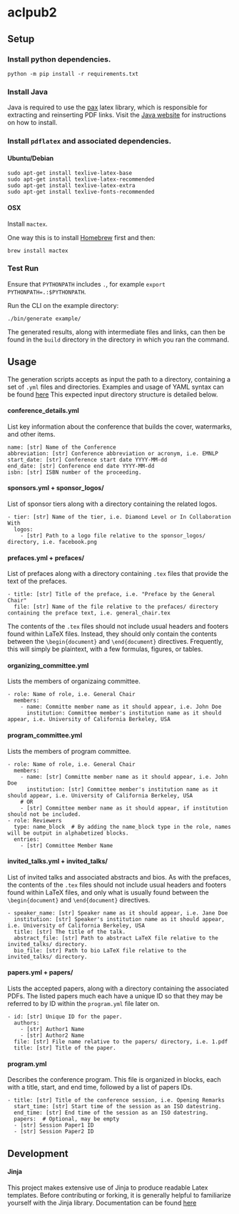 # aclpub2

## Setup
### Install python dependencies.
```
python -m pip install -r requirements.txt
```

### Install Java
Java is required to use the [pax](https://ctan.org/pkg/pax?lang=en) latex library,
which is responsible for extracting and reinserting PDF links.
Visit the [Java website](https://www.java.com/) for instructions on how to install.

### Install `pdflatex` and associated dependencies.
#### Ubuntu/Debian
```
sudo apt-get install texlive-latex-base
sudo apt-get install texlive-latex-recommended
sudo apt-get install texlive-latex-extra
sudo apt-get install texlive-fonts-recommended
```

#### OSX
Install `mactex`.

One way this is to install [Homebrew](https://brew.sh) first and then:
```
brew install mactex
```

### Test Run
Ensure that `PYTHONPATH` includes `.`, for example `export PYTHONPATH=.:$PYTHONPATH`.

Run the CLI on the example directory:
```
./bin/generate example/
```
The generated results, along with intermediate files and links, can then be found in
the `build` directory in the directory in which you ran the command.


## Usage
The generation scripts accepts as input the path to a directory, containing a set of `.yml` files and directories.
Examples and usage of YAML syntax can be found [here](https://www.w3schools.io/file/yaml-arrays/)
This expected input directory structure is detailed below.


#### conference_details.yml
List key information about the conference that builds the cover, watermarks, and other items.
```
name: [str] Name of the Conference
abbreviation: [str] Conference abbreviation or acronym, i.e. EMNLP
start_date: [str] Conference start date YYYY-MM-dd
end_date: [str] Conference end date YYYY-MM-dd
isbn: [str] ISBN number of the proceeding.
```
#### sponsors.yml + sponsor_logos/
List of sponsor tiers along with a directory containing the related logos.
```
- tier: [str] Name of the tier, i.e. Diamond Level or In Collaboration With
  logos:
    - [str] Path to a logo file relative to the sponsor_logos/ directory, i.e. facebook.png
```

#### prefaces.yml + prefaces/
List of prefaces along with a directory containing `.tex` files that provide the text of the prefaces.
```
- title: [str] Title of the preface, i.e. "Preface by the General Chair"
  file: [str] Name of the file relative to the prefaces/ directory containing the preface text, i.e. general_chair.tex
```
The contents of the `.tex` files should not include usual headers and footers found within LaTeX files.
Instead, they should only contain the contents between the `\begin{document}` and `\end{document}` directives.
Frequently, this will simply be plaintext, with a few formulas, figures, or tables.

#### organizing_committee.yml
Lists the members of organizaing committee.
```
- role: Name of role, i.e. General Chair
  members:
    - name: Committe member name as it should appear, i.e. John Doe
      institution: Committee member's institution name as it should appear, i.e. University of California Berkeley, USA
```

#### program_committee.yml
Lists the members of program committee.

```
- role: Name of role, i.e. General Chair
  members:
    - name: [str] Committe member name as it should appear, i.e. John Doe
      institution: [str] Committee member's institution name as it should appear, i.e. University of California Berkeley, USA
    # OR
    - [str] Committee member name as it should appear, if institution should not be included.
- role: Reviewers
  type: name_block  # By adding the name_block type in the role, names will be output in alphabetized blocks.
  entries:
    - [str] Committee Member Name
```

#### invited_talks.yml + invited_talks/
List of invited talks and associated abstracts and bios.
As with the prefaces, the contents of the `.tex` files should not include usual headers and footers found within LaTeX files,
and only what is usually found between the `\begin{document}` and `\end{document}` directives.
```
- speaker_name: [str] Speaker name as it should appear, i.e. Jane Doe
  institution: [str] Speaker's institution name as it should appear, i.e. University of California Berkeley, USA
  title: [str] The title of the talk.
  abstract_file: [str] Path to abstract LaTeX file relative to the invited_talks/ directory.
  bio_file: [str] Path to bio LaTeX file relative to the invited_talks/ directory.
```

#### papers.yml + papers/
Lists the accepted papers, along with a directory containing the associated PDFs.
The listed papers much each have a unique ID so that they may be referred to by ID within the `program.yml` file later on.
```
- id: [str] Unique ID for the paper.
  authors:
    - [str] Author1 Name
    - [str] Author2 Name
  file: [str] File name relative to the papers/ directory, i.e. 1.pdf
  title: [str] Title of the paper.
```

#### program.yml
Describes the conference program.
This file is organized in blocks, each with a title, start, and end time, followed by a list of papers IDs.
```
- title: [str] Title of the conference session, i.e. Opening Remarks
  start_time: [str] Start time of the session as an ISO datestring.
  end_time: [str] End time of the session as an ISO datestring.
  papers:  # Optional, may be empty
  - [str] Session Paper1 ID
  - [str] Session Paper2 ID
```

## Development
#### Jinja
This project makes extensive use of Jinja to produce readable Latex templates.
Before contributing or forking, it is generally helpful to familiarize yourself with
the Jinja library. Documentation can be found [here](ttps://jinja.palletsprojects.com/en/2.11.x/templates/https://jinja.palletsprojects.com/en/2.11.x/templates/)

